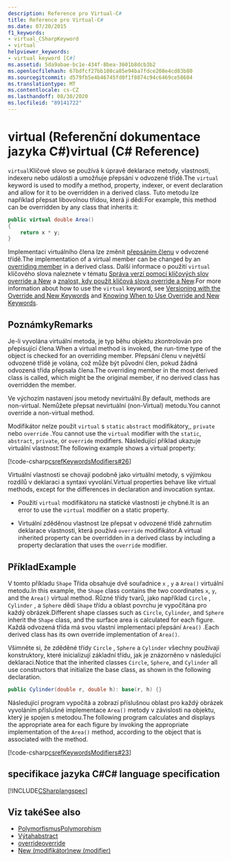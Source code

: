 ```yaml
---
description: Reference pro Virtual-C#
title: Reference pro Virtual-C#
ms.date: 07/20/2015
f1_keywords:
- virtual_CSharpKeyword
- virtual
helpviewer_keywords:
- virtual keyword [C#]
ms.assetid: 5da9abae-bc1e-434f-8bea-3601b8dcb3b2
ms.openlocfilehash: 67bdfcf27bb108ca85e94ba7fdce208e4cd83b80
ms.sourcegitcommit: d579fb5e4b46745fd0f1f8874c94c6469ce58604
ms.translationtype: MT
ms.contentlocale: cs-CZ
ms.lasthandoff: 08/30/2020
ms.locfileid: "89141722"
---
```

# <a name="virtual-c-reference"></a><span data-ttu-id="fb1b1-103">virtual (Referenční dokumentace jazyka C#)</span><span class="sxs-lookup"><span data-stu-id="fb1b1-103">virtual (C# Reference)</span></span>

<span data-ttu-id="fb1b1-104">`virtual`Klíčové slovo se používá k úpravě deklarace metody, vlastnosti, indexeru nebo události a umožňuje přepsání v odvozené třídě.</span><span class="sxs-lookup"><span data-stu-id="fb1b1-104">The `virtual` keyword is used to modify a method, property, indexer, or event declaration and allow for it to be overridden in a derived class.</span></span> <span data-ttu-id="fb1b1-105">Tuto metodu lze například přepsat libovolnou třídou, která ji dědí:</span><span class="sxs-lookup"><span data-stu-id="fb1b1-105">For example, this method can be overridden by any class that inherits it:</span></span>

```csharp
public virtual double Area()
{
    return x * y;
}
```

<span data-ttu-id="fb1b1-106">Implementaci virtuálního člena lze změnit [přepsáním členu](override.md) v odvozené třídě.</span><span class="sxs-lookup"><span data-stu-id="fb1b1-106">The implementation of a virtual member can be changed by an [overriding member](override.md) in a derived class.</span></span> <span data-ttu-id="fb1b1-107">Další informace o použití `virtual` klíčového slova naleznete v tématu [Správa verzí pomocí klíčových slov override a New](../../programming-guide/classes-and-structs/versioning-with-the-override-and-new-keywords.md) a [znalost, kdy použít klíčová slova override a New](../../programming-guide/classes-and-structs/knowing-when-to-use-override-and-new-keywords.md).</span><span class="sxs-lookup"><span data-stu-id="fb1b1-107">For more information about how to use the `virtual` keyword, see [Versioning with the Override and New Keywords](../../programming-guide/classes-and-structs/versioning-with-the-override-and-new-keywords.md) and [Knowing When to Use Override and New Keywords](../../programming-guide/classes-and-structs/knowing-when-to-use-override-and-new-keywords.md).</span></span>

## <a name="remarks"></a><span data-ttu-id="fb1b1-108">Poznámky</span><span class="sxs-lookup"><span data-stu-id="fb1b1-108">Remarks</span></span>

<span data-ttu-id="fb1b1-109">Je-li vyvolána virtuální metoda, je typ běhu objektu zkontrolován pro přepisující člena.</span><span class="sxs-lookup"><span data-stu-id="fb1b1-109">When a virtual method is invoked, the run-time type of the object is checked for an overriding member.</span></span> <span data-ttu-id="fb1b1-110">Přepsání členu v největší odvozené třídě je volána, což může být původní člen, pokud žádná odvozená třída přepsala člena.</span><span class="sxs-lookup"><span data-stu-id="fb1b1-110">The overriding member in the most derived class is called, which might be the original member, if no derived class has overridden the member.</span></span>

<span data-ttu-id="fb1b1-111">Ve výchozím nastavení jsou metody nevirtuální.</span><span class="sxs-lookup"><span data-stu-id="fb1b1-111">By default, methods are non-virtual.</span></span> <span data-ttu-id="fb1b1-112">Nemůžete přepsat nevirtuální (non-Virtual) metodu.</span><span class="sxs-lookup"><span data-stu-id="fb1b1-112">You cannot override a non-virtual method.</span></span>

<span data-ttu-id="fb1b1-113">Modifikátor nelze použít `virtual` s `static` `abstract` modifikátory,, `private` nebo `override` .</span><span class="sxs-lookup"><span data-stu-id="fb1b1-113">You cannot use the `virtual` modifier with the `static`, `abstract`, `private`, or `override` modifiers.</span></span> <span data-ttu-id="fb1b1-114">Následující příklad ukazuje virtuální vlastnost:</span><span class="sxs-lookup"><span data-stu-id="fb1b1-114">The following example shows a virtual property:</span></span>

[!code-csharp[csrefKeywordsModifiers#26](~/samples/snippets/csharp/VS_Snippets_VBCSharp/csrefKeywordsModifiers/CS/csrefKeywordsModifiers.cs#26)]

<span data-ttu-id="fb1b1-115">Virtuální vlastnosti se chovají podobně jako virtuální metody, s výjimkou rozdílů v deklaraci a syntaxi vyvolání.</span><span class="sxs-lookup"><span data-stu-id="fb1b1-115">Virtual properties behave like virtual methods, except for the differences in declaration and invocation syntax.</span></span>

- <span data-ttu-id="fb1b1-116">Použití `virtual` modifikátoru na statické vlastnosti je chybné.</span><span class="sxs-lookup"><span data-stu-id="fb1b1-116">It is an error to use the `virtual` modifier on a static property.</span></span>

- <span data-ttu-id="fb1b1-117">Virtuální zděděnou vlastnost lze přepsat v odvozené třídě zahrnutím deklarace vlastnosti, která používá `override` modifikátor.</span><span class="sxs-lookup"><span data-stu-id="fb1b1-117">A virtual inherited property can be overridden in a derived class by including a property declaration that uses the `override` modifier.</span></span>

## <a name="example"></a><span data-ttu-id="fb1b1-118">Příklad</span><span class="sxs-lookup"><span data-stu-id="fb1b1-118">Example</span></span>

<span data-ttu-id="fb1b1-119">V tomto příkladu `Shape` Třída obsahuje dvě souřadnice `x` , `y` a `Area()` virtuální metodu.</span><span class="sxs-lookup"><span data-stu-id="fb1b1-119">In this example, the `Shape` class contains the two coordinates `x`, `y`, and the `Area()` virtual method.</span></span> <span data-ttu-id="fb1b1-120">Různé třídy tvarů, jako například `Circle` , `Cylinder` , a `Sphere` dědí `Shape` třídu a oblast povrchu je vypočítána pro každý obrázek.</span><span class="sxs-lookup"><span data-stu-id="fb1b1-120">Different shape classes such as `Circle`, `Cylinder`, and `Sphere` inherit the `Shape` class, and the surface area is calculated for each figure.</span></span> <span data-ttu-id="fb1b1-121">Každá odvozená třída má svou vlastní implementaci přepsání `Area()` .</span><span class="sxs-lookup"><span data-stu-id="fb1b1-121">Each derived class has its own override implementation of `Area()`.</span></span>

<span data-ttu-id="fb1b1-122">Všimněte si, že zděděné třídy `Circle` , `Sphere` a `Cylinder` všechny používají konstruktory, které inicializují základní třídu, jak je znázorněno v následující deklaraci.</span><span class="sxs-lookup"><span data-stu-id="fb1b1-122">Notice that the inherited classes `Circle`, `Sphere`, and `Cylinder` all use constructors that initialize the base class, as shown in the following declaration.</span></span>

```csharp
public Cylinder(double r, double h): base(r, h) {}
```

<span data-ttu-id="fb1b1-123">Následující program vypočítá a zobrazí příslušnou oblast pro každý obrázek vyvoláním příslušné implementace `Area()` metody v závislosti na objektu, který je spojen s metodou.</span><span class="sxs-lookup"><span data-stu-id="fb1b1-123">The following program calculates and displays the appropriate area for each figure by invoking the appropriate implementation of the `Area()` method, according to the object that is associated with the method.</span></span>

[!code-csharp[csrefKeywordsModifiers#23](~/samples/snippets/csharp/VS_Snippets_VBCSharp/csrefKeywordsModifiers/CS/csrefKeywordsModifiers.cs#23)]

## <a name="c-language-specification"></a><span data-ttu-id="fb1b1-124">specifikace jazyka C#</span><span class="sxs-lookup"><span data-stu-id="fb1b1-124">C# language specification</span></span>

[!INCLUDE[CSharplangspec](~/includes/csharplangspec-md.md)]

## <a name="see-also"></a><span data-ttu-id="fb1b1-125">Viz také</span><span class="sxs-lookup"><span data-stu-id="fb1b1-125">See also</span></span>

- [<span data-ttu-id="fb1b1-126">Polymorfismus</span><span class="sxs-lookup"><span data-stu-id="fb1b1-126">Polymorphism</span></span>](../../programming-guide/classes-and-structs/polymorphism.md)
- [<span data-ttu-id="fb1b1-127">Výtah</span><span class="sxs-lookup"><span data-stu-id="fb1b1-127">abstract</span></span>](abstract.md)
- [<span data-ttu-id="fb1b1-128">override</span><span class="sxs-lookup"><span data-stu-id="fb1b1-128">override</span></span>](override.md)
- [<span data-ttu-id="fb1b1-129">New (modifikátor)</span><span class="sxs-lookup"><span data-stu-id="fb1b1-129">new (modifier)</span></span>](new-modifier.md)
